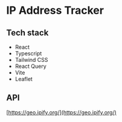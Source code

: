 # IP Address Tracker

## Tech stack

- React
- Typescript
- Tailwind CSS
- React Query
- Vite
- Leaflet

## API

[https://geo.ipify.org/](https://geo.ipify.org/)
